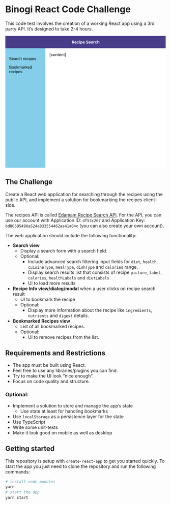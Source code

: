 # Binogi React Code Challenge

This code test involves the creation of a working React app using a 3rd party API. It’s designed to take 2-4 hours.

![Screenshot of Binogi React Code Challenge](screenshot.png)

## The Challenge

Create a React web application for searching through the recipes using the public API, and implement a solution for bookmarking the recipes client-side.

The recipes API is called [Edamam Recipe Search API](https://developer.edamam.com/edamam-docs-recipe-api). For the API, you can use our account with Application ID: `df53c267` and Application Key: `bd80595496a524a833554462aa41a04c` (you can also create your own account).

The web application should include the following functionality:

- **Search view**
    - Display a search form with a search field.
    - Optional:
	    - Include advanced search filtering input fields for `diet`, `health`, `cuisineType`, `mealType`, `dishType` and `calories` range.
	    - Display search results list that consists of recipe `picture`, `label`, `calories`, `healthLabels` and `dietLabels`
	    - UI to load more results
- **Recipe Info view/dialog/modal** when a user clicks on recipe search result
	- UI to bookmark the recipe
	- Optional:
	    - Display more information about the recipe like `ingredients`, `nutrients` and `digest` details.
- **Bookmarked Recipes view**
	- List of all bookmarked recipes.
    - Optional:
	    - UI to remove recipes from the list.

## Requirements and Restrictions

- The app must be built using React.
- Feel free to use any libraries/plugins you can find.
- Try to make the UI look “nice enough”.
- Focus on code quality and structure.

### Optional:

- Implement a solution to store and manage the app’s state
	- Use state at least for handling bookmarks
- Use `localStorage` as a persistence layer for the state
- Use TypeScript
- Write some unit-tests
- Make it look good on mobile as well as desktop

## Getting started

This repository is setup with `create-react-app` to get you started quickly. To start the app you just need to clone the repository and run the following commands:

```sh
# install node_modules
yarn
# start the app
yarn start
```
